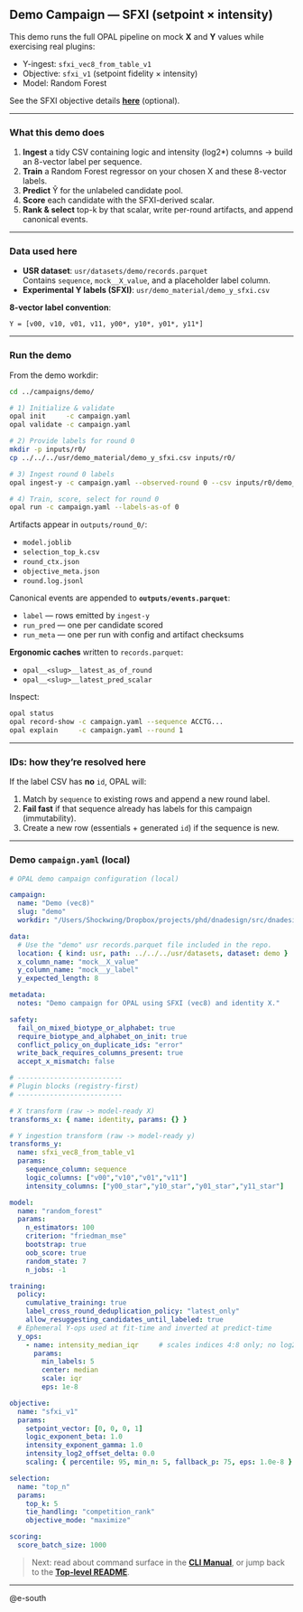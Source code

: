 ## Demo Campaign — SFXI (setpoint × intensity)

This demo runs the full OPAL pipeline on mock **X** and **Y** values while exercising real plugins:

- Y-ingest: `sfxi_vec8_from_table_v1`
- Objective: `sfxi_v1` (setpoint fidelity × intensity)
- Model: Random Forest

See the SFXI objective details [**here**](./src/objectives/DOCS/setpoint_fidelity_x_intensity.md) (optional).

---

### What this demo does

1. **Ingest** a tidy CSV containing logic and intensity (log2*) columns → build an 8-vector label per sequence.  
2. **Train** a Random Forest regressor on your chosen X and these 8-vector labels.  
3. **Predict** Ŷ for the unlabeled candidate pool.  
4. **Score** each candidate with the SFXI-derived scalar.  
5. **Rank & select** top-k by that scalar, write per-round artifacts, and append canonical events.

---

### Data used here

- **USR dataset**: `usr/datasets/demo/records.parquet`  
  Contains `sequence`, `mock__X_value`, and a placeholder label column.
- **Experimental Y labels (SFXI)**: `usr/demo_material/demo_y_sfxi.csv`

**8-vector label convention**:

````
Y = [v00, v10, v01, v11, y00*, y10*, y01*, y11*]
````

---

### Run the demo

From the demo workdir:

```bash
cd ../campaigns/demo/

# 1) Initialize & validate
opal init     -c campaign.yaml
opal validate -c campaign.yaml

# 2) Provide labels for round 0
mkdir -p inputs/r0/
cp ../../../usr/demo_material/demo_y_sfxi.csv inputs/r0/

# 3) Ingest round 0 labels
opal ingest-y -c campaign.yaml --observed-round 0 --csv inputs/r0/demo_y_sfxi.csv

# 4) Train, score, select for round 0
opal run -c campaign.yaml --labels-as-of 0
````

Artifacts appear in `outputs/round_0/`:

* `model.joblib`
* `selection_top_k.csv`
* `round_ctx.json`
* `objective_meta.json`
* `round.log.jsonl`

Canonical events are appended to **`outputs/events.parquet`**:

* `label` — rows emitted by `ingest-y`
* `run_pred` — one per candidate scored
* `run_meta` — one per run with config and artifact checksums

**Ergonomic caches** written to `records.parquet`:

* `opal__<slug>__latest_as_of_round`
* `opal__<slug>__latest_pred_scalar`

Inspect:

```bash
opal status
opal record-show -c campaign.yaml --sequence ACCTG...
opal explain     -c campaign.yaml --round 1
```

---

### IDs: how they’re resolved here

If the label CSV has **no** `id`, OPAL will:

1. Match by `sequence` to existing rows and append a new round label.
2. **Fail fast** if that sequence already has labels for this campaign (immutability).
3. Create a new row (essentials + generated `id`) if the sequence is new.

---

### Demo `campaign.yaml` (local)

```yaml
# OPAL demo campaign configuration (local)

campaign:
  name: "Demo (vec8)"
  slug: "demo"
  workdir: "/Users/Shockwing/Dropbox/projects/phd/dnadesign/src/dnadesign/opal/campaigns/demo"

data:
  # Use the "demo" usr records.parquet file included in the repo.
  location: { kind: usr, path: ../../../usr/datasets, dataset: demo }
  x_column_name: "mock__X_value"
  y_column_name: "mock__y_label"
  y_expected_length: 8

metadata:
  notes: "Demo campaign for OPAL using SFXI (vec8) and identity X."

safety:
  fail_on_mixed_biotype_or_alphabet: true
  require_biotype_and_alphabet_on_init: true
  conflict_policy_on_duplicate_ids: "error"
  write_back_requires_columns_present: true
  accept_x_mismatch: false

# --------------------------
# Plugin blocks (registry-first)
# --------------------------

# X transform (raw -> model-ready X)
transforms_x: { name: identity, params: {} }

# Y ingestion transform (raw -> model-ready y)
transforms_y:
  name: sfxi_vec8_from_table_v1
  params:
    sequence_column: sequence
    logic_columns: ["v00","v10","v01","v11"]
    intensity_columns: ["y00_star","y10_star","y01_star","y11_star"]

model:
  name: "random_forest"
  params:
    n_estimators: 100
    criterion: "friedman_mse"
    bootstrap: true
    oob_score: true
    random_state: 7
    n_jobs: -1

training:
  policy:
    cumulative_training: true
    label_cross_round_deduplication_policy: "latest_only"
    allow_resuggesting_candidates_until_labeled: true
  # Ephemeral Y-ops used at fit-time and inverted at predict-time
  y_ops:
    - name: intensity_median_iqr     # scales indices 4:8 only; no log2 changes here
      params:
        min_labels: 5
        center: median
        scale: iqr
        eps: 1e-8

objective:
  name: "sfxi_v1"
  params:
    setpoint_vector: [0, 0, 0, 1]
    logic_exponent_beta: 1.0
    intensity_exponent_gamma: 1.0
    intensity_log2_offset_delta: 0.0
    scaling: { percentile: 95, min_n: 5, fallback_p: 75, eps: 1.0e-8 }

selection:
  name: "top_n"
  params:
    top_k: 5
    tie_handling: "competition_rank"
    objective_mode: "maximize"

scoring:
  score_batch_size: 1000
```

> Next: read about command surface in the **[CLI Manual](./src/cli/README.md)**, or jump back to the **[Top-level README](./README.md)**.

---

@e-south